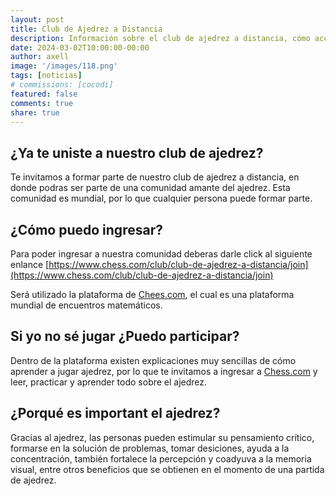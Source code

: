 ```yaml
---
layout: post
title: Club de Ajedrez a Distancia
description: Información sobre el club de ajedrez a distancia, cómo acceder y participar.
date: 2024-03-02T10:00:00-00:00
author: axell
image: '/images/118.png'
tags: [noticias]
# commissions: [cocodi]
featured: false
comments: true
share: true
---
```


## ¿Ya te uniste a nuestro club de ajedrez?

Te invitamos a formar parte de nuestro club de ajedrez a distancia, en donde podras ser parte de una comunidad amante del ajedrez. Esta comunidad es mundial, por lo que cualquier persona puede formar parte. 
## ¿Cómo puedo ingresar?
Para poder ingresar a nuestra comunidad deberas darle click al siguiente enlance [https://www.chess.com/club/club-de-ajedrez-a-distancia/join](https://www.chess.com/club/club-de-ajedrez-a-distancia/join)

Será utilizado la plataforma de [Chees.com](Chess.com), el cual es una plataforma mundial de encuentros matemáticos. 

## Si yo no sé jugar ¿Puedo participar?

Dentro de la plataforma existen explicaciones muy sencillas de cómo aprender a jugar ajedrez, por lo que te invitamos a ingresar a [Chess.com](Chess.com) y leer, practicar y aprender todo sobre el ajedrez. 

## ¿Porqué es important el ajedrez?

Gracias al ajedrez, las personas pueden estimular su pensamiento crítico, formarse en la solución de problemas, tomar desiciones, ayuda a la concentración, también fortalece la percepción y coadyuva a la memoria visual, entre otros beneficios que se obtienen en el momento de una partida de ajedrez.
